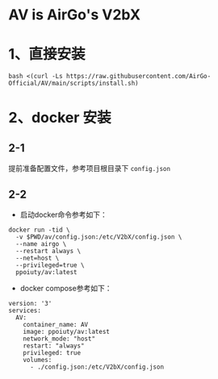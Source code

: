# AV is AirGo's V2bX

# 1、直接安装

```
bash <(curl -Ls https://raw.githubusercontent.com/AirGo-Official/AV/main/scripts/install.sh)
```

# 2、docker 安装

## 2-1
提前准备配置文件，参考项目根目录下 `config.json`

## 2-2
- 启动docker命令参考如下：

```
docker run -tid \
  -v $PWD/av/config.json:/etc/V2bX/config.json \
  --name airgo \
  --restart always \
  --net=host \
  --privileged=true \
  ppoiuty/av:latest
```

- docker compose参考如下：

```
version: '3'
services:
  AV:
    container_name: AV
    image: ppoiuty/av:latest
    network_mode: "host"
    restart: "always"
    privileged: true
    volumes:
      - ./config.json:/etc/V2bX/config.json
```